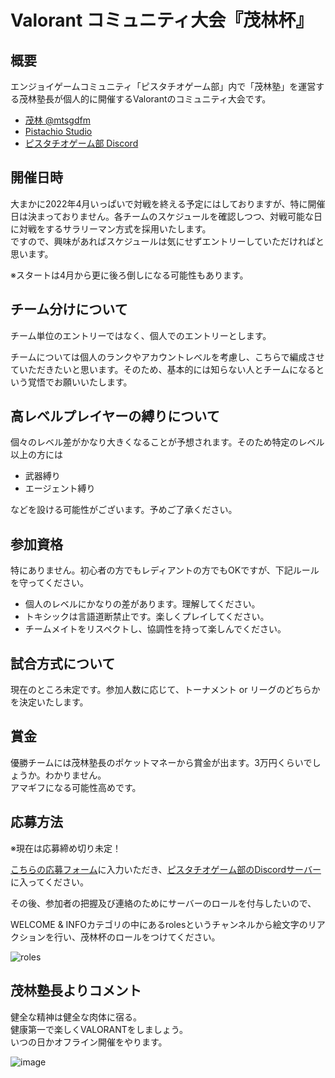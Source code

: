 # Valorant コミュニティ大会『茂林杯』



## 概要
エンジョイゲームコミュニティ「ピスタチオゲーム部」内で「茂林塾」を運営する茂林塾長が個人的に開催するValorantのコミュニティ大会です。

- [茂林 @mtsgdfm](https://twitter.com/mtsgdfm)
- [Pistachio Studio](https://pistachiostudio.net/)
- [ピスタチオゲーム部 Discord](https://discord.gg/pistachiogaming)


## 開催日時
大まかに2022年4月いっぱいで対戦を終える予定にはしておりますが、特に開催日は決まっておりません。各チームのスケジュールを確認しつつ、対戦可能な日に対戦をするサラリーマン方式を採用いたします。  
ですので、興味があればスケジュールは気にせずエントリーしていただければと思います。

※スタートは4月から更に後ろ倒しになる可能性もあります。


## チーム分けについて
チーム単位のエントリーではなく、個人でのエントリーとします。

チームについては個人のランクやアカウントレベルを考慮し、こちらで編成させていただきたいと思います。そのため、基本的には知らない人とチームになるという覚悟でお願いいたします。


## 高レベルプレイヤーの縛りについて
個々のレベル差がかなり大きくなることが予想されます。そのため特定のレベル以上の方には

- 武器縛り
- エージェント縛り

などを設ける可能性がございます。予めご了承ください。


## 参加資格
特にありません。初心者の方でもレディアントの方でもOKですが、下記ルールを守ってください。
- 個人のレベルにかなりの差があります。理解してください。
- トキシックは言語道断禁止です。楽しくプレイしてください。
- チームメイトをリスペクトし、協調性を持って楽しんでください。


## 試合方式について
現在のところ未定です。参加人数に応じて、トーナメント or リーグのどちらかを決定いたします。



## 賞金

優勝チームには茂林塾長のポケットマネーから賞金が出ます。3万円くらいでしょうか。わかりません。  
アマギフになる可能性高めです。



## 応募方法
※現在は応募締め切り未定！

[こちらの応募フォーム](https://docs.google.com/spreadsheets/d/1vPoDqD9xN6rQeyNKcSPtCxrfODhygdYfXJhHxvse97o/edit#gid=0)に入力いただき、[ピスタチオゲーム部のDiscordサーバー](https://discord.gg/pistachiogaming)に入ってください。

その後、参加者の把握及び連絡のためにサーバーのロールを付与したいので、

WELCOME & INFOカテゴリの中にあるrolesというチャンネルから絵文字のリアクションを行い、茂林杯のロールをつけてください。

![roles](https://user-images.githubusercontent.com/4445606/156114966-bd39ab88-77e5-4ac7-aa53-741fef88f130.png)


## 茂林塾長よりコメント
健全な精神は健全な肉体に宿る。  
健康第一で楽しくVALORANTをしましょう。  
いつの日かオフライン開催をやります。

![image](https://user-images.githubusercontent.com/4445606/156123039-ce77468d-ed59-452d-b88d-30ee1ea658a9.png)

